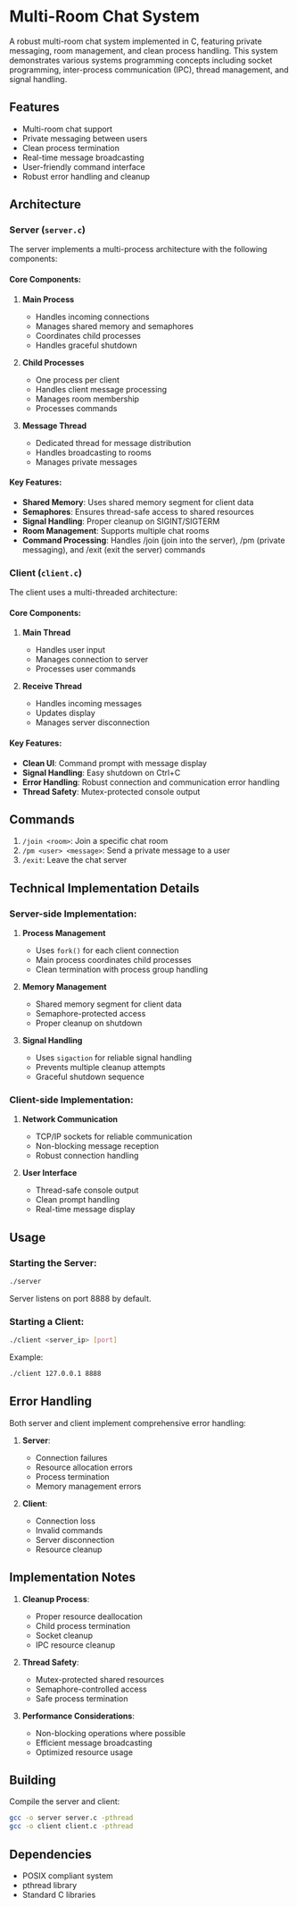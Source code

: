 # Multi-Room Chat System

A robust multi-room chat system implemented in C, featuring private messaging, room management, and clean process handling. This system demonstrates various systems programming concepts including socket programming, inter-process communication (IPC), thread management, and signal handling.

## Features

- Multi-room chat support
- Private messaging between users
- Clean process termination
- Real-time message broadcasting
- User-friendly command interface
- Robust error handling and cleanup

## Architecture

### Server (`server.c`)

The server implements a multi-process architecture with the following components:

#### Core Components:
1. **Main Process**
   - Handles incoming connections
   - Manages shared memory and semaphores
   - Coordinates child processes
   - Handles graceful shutdown

2. **Child Processes**
   - One process per client
   - Handles client message processing
   - Manages room membership
   - Processes commands

3. **Message Thread**
   - Dedicated thread for message distribution
   - Handles broadcasting to rooms
   - Manages private messages

#### Key Features:
- **Shared Memory**: Uses shared memory segment for client data
- **Semaphores**: Ensures thread-safe access to shared resources
- **Signal Handling**: Proper cleanup on SIGINT/SIGTERM
- **Room Management**: Supports multiple chat rooms
- **Command Processing**: Handles /join (join into the server), /pm (private messaging), and /exit (exit the server) commands

### Client (`client.c`)

The client uses a multi-threaded architecture:

#### Core Components:
1. **Main Thread**
   - Handles user input
   - Manages connection to server
   - Processes user commands

2. **Receive Thread**
   - Handles incoming messages
   - Updates display
   - Manages server disconnection

#### Key Features:
- **Clean UI**: Command prompt with message display
- **Signal Handling**: Easy shutdown on Ctrl+C
- **Error Handling**: Robust connection and communication error handling
- **Thread Safety**: Mutex-protected console output

## Commands

1. `/join <room>`: Join a specific chat room
2. `/pm <user> <message>`: Send a private message to a user
3. `/exit`: Leave the chat server

## Technical Implementation Details

### Server-side Implementation:

1. **Process Management**
   - Uses `fork()` for each client connection
   - Main process coordinates child processes
   - Clean termination with process group handling

2. **Memory Management**
   - Shared memory segment for client data
   - Semaphore-protected access
   - Proper cleanup on shutdown

3. **Signal Handling**
   - Uses `sigaction` for reliable signal handling
   - Prevents multiple cleanup attempts
   - Graceful shutdown sequence

### Client-side Implementation:

1. **Network Communication**
   - TCP/IP sockets for reliable communication
   - Non-blocking message reception
   - Robust connection handling

2. **User Interface**
   - Thread-safe console output
   - Clean prompt handling
   - Real-time message display

## Usage

### Starting the Server:
```bash
./server
```
Server listens on port 8888 by default.

### Starting a Client:
```bash
./client <server_ip> [port]
```
Example:
```bash
./client 127.0.0.1 8888
```

## Error Handling

Both server and client implement comprehensive error handling:

1. **Server**:
   - Connection failures
   - Resource allocation errors
   - Process termination
   - Memory management errors

2. **Client**:
   - Connection loss
   - Invalid commands
   - Server disconnection
   - Resource cleanup

## Implementation Notes

1. **Cleanup Process**:
   - Proper resource deallocation
   - Child process termination
   - Socket cleanup
   - IPC resource cleanup

2. **Thread Safety**:
   - Mutex-protected shared resources
   - Semaphore-controlled access
   - Safe process termination

3. **Performance Considerations**:
   - Non-blocking operations where possible
   - Efficient message broadcasting
   - Optimized resource usage

## Building

Compile the server and client:
```bash
gcc -o server server.c -pthread
gcc -o client client.c -pthread
```

## Dependencies
- POSIX compliant system
- pthread library
- Standard C libraries
